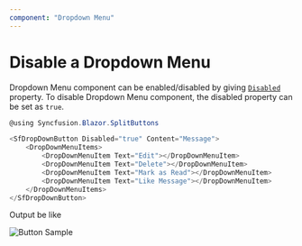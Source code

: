 ```yaml
---
component: "Dropdown Menu"
---
```


# Disable a Dropdown Menu

Dropdown Menu component can be enabled/disabled by giving [`Disabled`](https://help.syncfusion.com/cr/blazor/Syncfusion.Blazor.SplitButtons.SfDropDownButton.html#Syncfusion_Blazor_SplitButtons_SfDropDownButton_Disabled) property.
To disable Dropdown Menu component, the disabled property can be set as `true`.

```csharp
@using Syncfusion.Blazor.SplitButtons

<SfDropDownButton Disabled="true" Content="Message">
    <DropDownMenuItems>
        <DropDownMenuItem Text="Edit"></DropDownMenuItem>
        <DropDownMenuItem Text="Delete"></DropDownMenuItem>
        <DropDownMenuItem Text="Mark as Read"></DropDownMenuItem>
        <DropDownMenuItem Text="Like Message"></DropDownMenuItem>
    </DropDownMenuItems>
</SfDropDownButton>
```

Output be like

![Button Sample](./../images/ddb-disable.png)